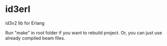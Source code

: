 id3erl
======

id3v2 lib for Erlang

Run "make" in root folder if you want to rebuild project. Or, you can just use already compiled beam files.
